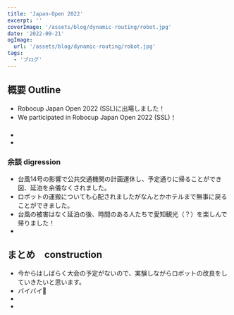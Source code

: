 ```yaml
---
title: 'Japan-Open 2022'
excerpt: ''
coverImage: '/assets/blog/dynamic-routing/robot.jpg'
date: '2022-09-21'
ogImage:
  url: '/assets/blog/dynamic-routing/robot.jpg'
tags:
  - 'ブログ'
---
```


## 概要 Outline

- Robocup Japan Open 2022 (SSL)に出場しました！
- We participated in Robocup Japan Open 2022 (SSL)！

### 

- 
- 

### 余談 digression

- 台風14号の影響で公共交通機関の計画運休し、予定通りに帰ることができ図、延泊を余儀なくされました。
- ロボットの運搬についても心配されましたがなんとかホテルまで無事に戻ることができました。
- 台風の被害はなく延泊の後、時間のある人たちで愛知観光（？）を楽しんで帰りました！
- 

## まとめ　construction
- 今からはしばらく大会の予定がないので、実験しながらロボットの改良をしていきたいと思います。
- バイバイ👋
- 
- 
